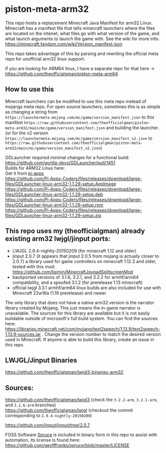 # piston-meta-arm32

This repo hosts a replacement Minecraft Java Manifest for arm32 Linux.
Minecraft has a manifest file that tells minecraft launchers where the files are located on the intenet, what files go with what version of the game, and what launch arguments to launch the game with.
See the wiki for more info: https://minecraft.fandom.com/wiki/Version_manifest.json

This repo takes advantage of this by parsing and rewriting the official meta repo for unofficial arm32 linux support.

If you are looking for ARM64 linux, I have a separate repo for that here -> https://github.com/theofficialgman/piston-meta-arm64

## How to use this

Minecraft launchers can be modified to use this meta repo instead of mojangs meta repo. For open source launchers, sometimes this is as simple as changing a string from `https://launchermeta.mojang.com/mc/game/version_manifest.json` to this manifest `https://raw.githubusercontent.com/theofficialgman/piston-meta-arm32/main/mc/game/version_manifest.json` and building the launcher.
(or for the v2 version `https://launchermeta.mojang.com/mc/game/version_manifest_v2.json` to `https://raw.githubusercontent.com/theofficialgman/piston-meta-arm32/main/mc/game/version_manifest_v2.json`)

GDLauncher required minimal changes for a functional build: https://github.com/gorilla-devs/GDLauncher/pull/1451<br>
Builds for ARM32 Linux here: <br>
Get it from [pi-apps](https://github.com/Botspot/pi-apps)<br>
https://github.com/Pi-Apps-Coders/files/releases/download/large-files/GDLauncher-linux-arm32-1.1.29-setup.AppImage<br>
https://github.com/Pi-Apps-Coders/files/releases/download/large-files/GDLauncher-linux-arm32-1.1.29-setup.deb<br>
https://github.com/Pi-Apps-Coders/files/releases/download/large-files/GDLauncher-linux-arm32-1.1.29-setup.rpm<br>
https://github.com/Pi-Apps-Coders/files/releases/download/large-files/GDLauncher-linux-arm32-1.1.29-setup.zip<br>

## This repo uses my (theofficialgman) already existing arm32 lwjgl/jinput ports:
- LWJGL 2.9.4-nightly-20150209 (for minecraft 1.12 and older)<br>
- jinput 2.0.7 (it appears that jinput 2.0.5 from mojang is actually closer to 2.0.7) a library used for game controllers on minecraft 1.12.2 and older, tested with this mod: https://github.com/ljsimin/MinecraftJoypadSplitscreenMod<br>
- backported versions of 3.1.6, 3.2.1, and 3.2.2 for armhf/arm64 compatibility, and a spoofed 3.1.2 (for prerelease 1.13 minecraft)<br>
- official lwjgl 3.3.1 armhf/arm64 linux builds are also included for use with Minecraft 22w16a (1.19 prerelease) and newer<br>

The only library that does not have a native arm32 version is the narrator library created by Mojang. This just means the in-game narrator is unavailable. The sources for this library are available but it is not easily buildable outside of microsoft's full build system. You can find the sources here: <https://libraries.minecraft.net/com/mojang/text2speech/1.13.9/text2speech-1.13.9-sources.jar> . Change the version number to match the desired version used in Minecraft. If anyone is able to build this library, create an issue in this repo.

## LWJGL/Jinput Binaries

https://github.com/theofficialgman/lwjgl3-binaries-arm32<br>

## Sources:

https://github.com/theofficialgman/lwjgl3 (check the `3.2.2-arm`, `3.2.1-arm`, and `3.1.6-arm` branches)<br>
https://github.com/theofficialgman/lwjgl (checkout the commit corresponding to `2.9.4-nightly-20150209`)<br>

https://github.com/jinput/jinput/tree/2.0.7<br>

FOSS Software [Spruce](https://github.com/geofffranks/spruce) is included in binary form in this repo to assist with automation, its license is found here: https://github.com/geofffranks/spruce/blob/master/LICENSE
